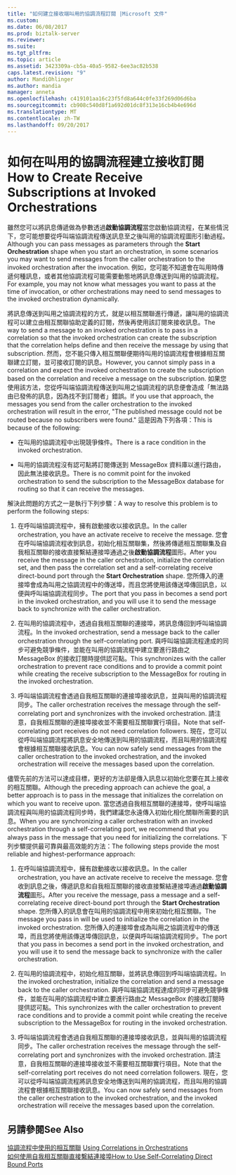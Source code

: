 ```yaml
---
title: "如何建立接收端叫用的協調流程訂閱 |Microsoft 文件"
ms.custom: 
ms.date: 06/08/2017
ms.prod: biztalk-server
ms.reviewer: 
ms.suite: 
ms.tgt_pltfrm: 
ms.topic: article
ms.assetid: 3423309a-cb5a-40a5-9582-6ee3ac82b538
caps.latest.revision: "9"
author: MandiOhlinger
ms.author: mandia
manager: anneta
ms.openlocfilehash: c419101aa16c23f5fd8a644c0fe33f269d06d6ba
ms.sourcegitcommit: cb908c540d8f1a692d01dc8f313e16cb4b4e696d
ms.translationtype: MT
ms.contentlocale: zh-TW
ms.lasthandoff: 09/20/2017
---
```

# <a name="how-to-create-receive-subscriptions-at-invoked-orchestrations"></a><span data-ttu-id="be104-102">如何在叫用的協調流程建立接收訂閱</span><span class="sxs-lookup"><span data-stu-id="be104-102">How to Create Receive Subscriptions at Invoked Orchestrations</span></span>
<span data-ttu-id="be104-103">雖然您可以將訊息傳遞做為參數透過**啟動協調流程**當您啟動協調流程，在某些情況下，您可能想要從呼叫端協調流程傳送訊息至之後叫用的協調流程圖形引動過程。</span><span class="sxs-lookup"><span data-stu-id="be104-103">Although you can pass messages as parameters through the **Start Orchestration** shape when you start an orchestration, in some scenarios you may want to send messages from the caller orchestration to the invoked orchestration after the invocation.</span></span> <span data-ttu-id="be104-104">例如，您可能不知道會在叫用時傳遞何種訊息，或者其他協調流程可能需要動態地將訊息傳送到叫用的協調流程。</span><span class="sxs-lookup"><span data-stu-id="be104-104">For example, you may not know what messages you want to pass at the time of invocation, or other orchestrations may need to send messages to the invoked orchestration dynamically.</span></span>  
  
 <span data-ttu-id="be104-105">將訊息傳送到叫用之協調流程的方式，就是以相互關聯進行傳遞，讓叫用的協調流程可以建立由相互關聯協助定義的訂閱，然後再使用該訂閱來接收訊息。</span><span class="sxs-lookup"><span data-stu-id="be104-105">The way to send a message to an invoked orchestration is to pass in a correlation so that the invoked orchestration can create the subscription that the correlation helps define and then receive the message by using that subscription.</span></span> <span data-ttu-id="be104-106">然而，您不能只傳入相互關聯便期待叫用的協調流程會根據相互關聯建立訂閱，並可接收訂閱的訊息。</span><span class="sxs-lookup"><span data-stu-id="be104-106">However, you cannot simply pass in a correlation and expect the invoked orchestration to create the subscription based on the correlation and receive a message on the subscription.</span></span> <span data-ttu-id="be104-107">如果您使用該方法，您從呼叫端協調流程傳送到叫用之協調流程的訊息便會造成「無法路由已發佈的訊息，因為找不到訂閱者」錯誤。</span><span class="sxs-lookup"><span data-stu-id="be104-107">If you use that approach, the messages you send from the caller orchestration to the invoked orchestration will result in the error, "The published message could not be routed because no subscribers were found."</span></span> <span data-ttu-id="be104-108">這是因為下列各項：</span><span class="sxs-lookup"><span data-stu-id="be104-108">This is because of the following:</span></span>  
  
-   <span data-ttu-id="be104-109">在叫用的協調流程中出現競爭條件。</span><span class="sxs-lookup"><span data-stu-id="be104-109">There is a race condition in the invoked orchestration.</span></span>  
  
-   <span data-ttu-id="be104-110">叫用的協調流程沒有認可點將訂閱傳送到 MessageBox 資料庫以進行路由，因此無法接收訊息。</span><span class="sxs-lookup"><span data-stu-id="be104-110">There is no commit point for the invoked orchestration to send the subscription to the MessageBox database for routing so that it can receive the messages.</span></span>  
  
 <span data-ttu-id="be104-111">解決此問題的方式之一是執行下列步驟：</span><span class="sxs-lookup"><span data-stu-id="be104-111">A way to resolve this problem is to perform the following steps:</span></span>  
  
1.  <span data-ttu-id="be104-112">在呼叫端協調流程中，擁有啟動接收以接收訊息。</span><span class="sxs-lookup"><span data-stu-id="be104-112">In the caller orchestration, you have an activate receive to receive the message.</span></span> <span data-ttu-id="be104-113">您會在呼叫端協調流程收到訊息，初始化相互關聯集，然後將傳遞相互關聯集及自我相互關聯的接收直接繫結連接埠通過之後**啟動協調流程**圖形。</span><span class="sxs-lookup"><span data-stu-id="be104-113">After you receive the message in the caller orchestration, initialize the correlation set, and then pass the correlation set and a self-correlating receive direct-bound port through the **Start Orchestration** shape.</span></span> <span data-ttu-id="be104-114">您所傳入的連接埠會成為叫用之協調流程中的傳送埠，而且您將使用該傳送埠傳回訊息，以便與呼叫端協調流程同步。</span><span class="sxs-lookup"><span data-stu-id="be104-114">The port that you pass in becomes a send port in the invoked orchestration, and you will use it to send the message back to synchronize with the caller orchestration.</span></span>  
  
2.  <span data-ttu-id="be104-115">在叫用的協調流程中，透過自我相互關聯的連接埠，將訊息傳回到呼叫端協調流程。</span><span class="sxs-lookup"><span data-stu-id="be104-115">In the invoked orchestration, send a message back to the caller orchestration through the self-correlating port.</span></span> <span data-ttu-id="be104-116">與呼叫端協調流程達成的同步可避免競爭條件，並能在叫用的協調流程中建立要進行路由之 MessageBox 的接收訂閱時提供認可點。</span><span class="sxs-lookup"><span data-stu-id="be104-116">This synchronizes with the caller orchestration to prevent race conditions and to provide a commit point while creating the receive subscription to the MessageBox for routing in the invoked orchestration.</span></span>  
  
3.  <span data-ttu-id="be104-117">呼叫端協調流程會透過自我相互關聯的連接埠接收訊息，並與叫用的協調流程同步。</span><span class="sxs-lookup"><span data-stu-id="be104-117">The caller orchestration receives the message through the self-correlating port and synchronizes with the invoked orchestration.</span></span> <span data-ttu-id="be104-118">請注意，自我相互關聯的連接埠接收並不需要相互關聯實行項目。</span><span class="sxs-lookup"><span data-stu-id="be104-118">Note that self-correlating port receives do not need correlation followers.</span></span> <span data-ttu-id="be104-119">現在，您可以從呼叫端協調流程將訊息安全地傳送到叫用的協調流程，而且叫用的協調流程會根據相互關聯接收訊息。</span><span class="sxs-lookup"><span data-stu-id="be104-119">You can now safely send messages from the caller orchestration to the invoked orchestration, and the invoked orchestration will receive the messages based upon the correlation.</span></span>  
  
 <span data-ttu-id="be104-120">儘管先前的方法可以達成目標，更好的方法卻是傳入訊息以初始化您要在其上接收的相互關聯。</span><span class="sxs-lookup"><span data-stu-id="be104-120">Although the preceding approach can achieve the goal, a better approach is to pass in the message that initializes the correlation on which you want to receive upon.</span></span> <span data-ttu-id="be104-121">當您透過自我相互關聯的連接埠，使呼叫端協調流程與叫用的協調流程同步時，我們建議您永遠傳入初始化相化關聯所需要的訊息。</span><span class="sxs-lookup"><span data-stu-id="be104-121">When you are synchronizing a caller orchestration with an invoked orchestration through a self-correlating port, we recommend that you always pass in the message that you need for initializing the correlations.</span></span> <span data-ttu-id="be104-122">下列步驟提供最可靠與最高效能的方法：</span><span class="sxs-lookup"><span data-stu-id="be104-122">The following steps provide the most reliable and highest-performance approach:</span></span>  
  
1.  <span data-ttu-id="be104-123">在呼叫端協調流程中，擁有啟動接收以接收訊息。</span><span class="sxs-lookup"><span data-stu-id="be104-123">In the caller orchestration, you have an activate receive to receive the message.</span></span> <span data-ttu-id="be104-124">您會收到訊息之後，傳遞訊息和自我相互關聯的接收直接繫結連接埠通過**啟動協調流程**圖形。</span><span class="sxs-lookup"><span data-stu-id="be104-124">After you receive the message, pass a message and a self-correlating receive direct-bound port through the **Start Orchestration** shape.</span></span> <span data-ttu-id="be104-125">您所傳入的訊息會在叫用的協調流程中用來初始化相互關聯。</span><span class="sxs-lookup"><span data-stu-id="be104-125">The message you pass in will be used to initialize the correlation in the invoked orchestration.</span></span> <span data-ttu-id="be104-126">您所傳入的連接埠會成為叫用之協調流程中的傳送埠，而且您將使用該傳送埠傳回訊息，以便與呼叫端協調流程同步。</span><span class="sxs-lookup"><span data-stu-id="be104-126">The port that you pass in becomes a send port in the invoked orchestration, and you will use it to send the message back to synchronize with the caller orchestration.</span></span>  
  
2.  <span data-ttu-id="be104-127">在叫用的協調流程中，初始化相互關聯，並將訊息傳回到呼叫端協調流程。</span><span class="sxs-lookup"><span data-stu-id="be104-127">In the invoked orchestration, initialize the correlation and send a message back to the caller orchestration.</span></span> <span data-ttu-id="be104-128">與呼叫端協調流程達成的同步可避免競爭條件，並能在叫用的協調流程中建立要進行路由之 MessageBox 的接收訂閱時提供認可點。</span><span class="sxs-lookup"><span data-stu-id="be104-128">This synchronizes with the caller orchestration to prevent race conditions and to provide a commit point while creating the receive subscription to the MessageBox for routing in the invoked orchestration.</span></span>  
  
3.  <span data-ttu-id="be104-129">呼叫端協調流程會透過自我相互關聯的連接埠接收訊息，並與叫用的協調流程同步。</span><span class="sxs-lookup"><span data-stu-id="be104-129">The caller orchestration receives the message through the self-correlating port and synchronizes with the invoked orchestration.</span></span> <span data-ttu-id="be104-130">請注意，自我相互關聯的連接埠接收並不需要相互關聯實行項目。</span><span class="sxs-lookup"><span data-stu-id="be104-130">Note that the self-correlating port receives do not need correlation followers.</span></span> <span data-ttu-id="be104-131">現在，您可以從呼叫端協調流程將訊息安全地傳送到叫用的協調流程，而且叫用的協調流程會根據相互關聯接收訊息。</span><span class="sxs-lookup"><span data-stu-id="be104-131">You can now safely send messages from the caller orchestration to the invoked orchestration, and the invoked orchestration will receive the messages based upon the correlation.</span></span>  
  
## <a name="see-also"></a><span data-ttu-id="be104-132">另請參閱</span><span class="sxs-lookup"><span data-stu-id="be104-132">See Also</span></span>  
 <span data-ttu-id="be104-133">[協調流程中使用的相互關聯](../core/using-correlations-in-orchestrations.md) </span><span class="sxs-lookup"><span data-stu-id="be104-133">[Using Correlations in Orchestrations](../core/using-correlations-in-orchestrations.md) </span></span>  
 [<span data-ttu-id="be104-134">如何使用自我相互關聯直接繫結連接埠</span><span class="sxs-lookup"><span data-stu-id="be104-134">How to Use Self-Correlating Direct Bound Ports</span></span>](../core/how-to-use-self-correlating-direct-bound-ports.md)